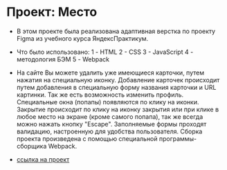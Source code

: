 # Проект: Место
* В этом проекте была реализована адаптивная верстка по проекту Figma из учебного курса ЯндексПрактикум.

* Что было использовано:
1 - HTML
2 - CSS
3 - JavaScript
4 - методология БЭМ
5 - Webpack

* На сайте Вы можете удалить уже имеющиеся карточки, путем нажатия на специальную иконку. Добавление карточек происходит путем добавления в специальную форму названия карточки и URL картинки. Так же есть возможность изменить профиль. Специальные окна (попапы) появляются по клику на иконки. Закрытие происходит по клику на иконку закрытия или при клике в любое место на экране (кроме самого попапа), так же всегда можно нажать кнопку "Escape". Заполняемые формы проходят валидацию, настроенную для удобства пользователя. Сборка проекта произведена с помощью специальной программы-сборщика Webpack.

* [ссылка на проект](https://enrja.github.io/mesto-project-bootcamp/)
